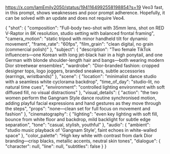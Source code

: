 https://x.com/IamEmily2050/status/1941164992558198854?s=19
Veo3 fast, in this prompt, shows weaknesses and poor prompt adherence. Hopefully, it can be solved with an update and does not require Veo4. 

{
  "shot": {
    "composition": "Full-body two-shot with 35mm lens, shot on RED V-Raptor in 8K resolution, studio setting with balanced frontal framing",
    "camera_motion": "static tripod with minor handheld tilt for dynamic movement",
    "frame_rate": "60fps",
    "film_grain": "clean digital, no grain (commercial polish)"
  },
  "subject": {
    "description": "Two female TikTok influencers—one Korean with long jet-black hair in a high ponytail, and one German with blonde shoulder-length hair and bangs—both wearing modern Dior streetwear ensembles",
    "wardrobe": "Dior-branded fashion: cropped designer tops, logo joggers, branded sneakers, subtle accessories (earrings, wristbands)"
  },
  "scene": {
    "location": "minimalist dance studio with a seamless white cyclorama backdrop",
    "time_of_day": "studio-lit, no natural time cues",
    "environment": "controlled lighting environment with soft diffused fill, no visual distractions"
  },
  "visual_details": {
    "action": "the two women perform the Gangnam Style dance routine synchronised motion, adding playful facial expressions and hand gestures as they move through the steps",
    "props": "none—clean set for full focus on movement and fashion"
  },
  "cinematography": {
    "lighting": "even key lighting with soft fill, bounce from white floor and backdrop, mild backlight for subtle edge separation",
    "tone": "casual, stylish, youthful"
  },
  "audio": {
    "ambient": "studio music playback of 'Gangnam Style', faint echoes in white-walled space"
  },
  "color_palette": "High key white with contrast from dark Dior branding—crisp blacks, metallic accents, neutral skin tones",
  "dialogue": {
    "character": null,
    "line": null,
    "subtitles": false
  }
}

